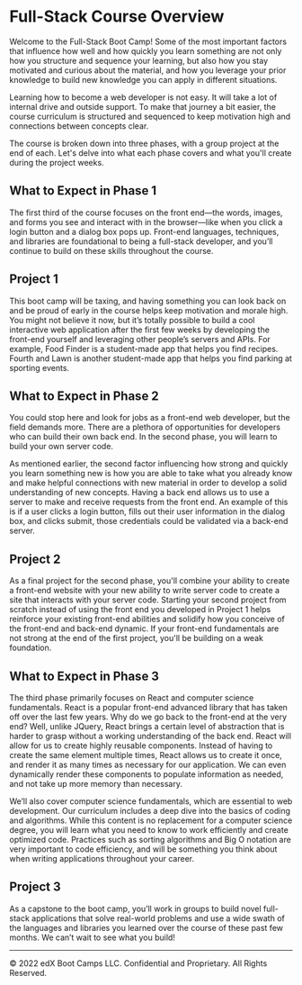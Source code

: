 # Full-Stack Course Overview

Welcome to the Full-Stack Boot Camp! Some of the most important factors that influence how well and how quickly you learn something are not only how you structure and sequence your learning, but also how you stay motivated and curious about the material, and how you leverage your prior knowledge to build new knowledge you can apply in different situations. 

Learning how to become a web developer is not easy. It will take a lot of internal drive and outside support. To make that journey a bit easier, the course curriculum is structured and sequenced to keep motivation high and connections between concepts clear. 

The course is broken down into three phases, with a group project at the end of each. Let's delve into what each phase covers and what you'll create during the project weeks. 

## What to Expect in Phase 1 

The first third of the course focuses on the front end&mdash;the words, images, and forms you see and interact with in the browser&mdash;like when you click a login button and a dialog box pops up. Front-end languages, techniques, and libraries are foundational to being a full-stack developer, and you’ll continue to build on these skills throughout the course.

## Project 1

This boot camp will be taxing, and having something you can look back on and be proud of early in the course helps keep motivation and morale high. You might not believe it now, but it’s totally possible to build a cool interactive web application after the first few weeks by developing the front-end yourself and leveraging other people’s servers and APIs. For example, Food Finder is a student-made app that helps you find recipes. Fourth and Lawn is another student-made app that helps you find parking at sporting events.

## What to Expect in Phase 2 

You could stop here and look for jobs as a front-end web developer, but the field demands more. There are a plethora of opportunities for developers who can build their own back end. In the second phase, you will learn to build your own server code. 

As mentioned earlier, the second factor influencing how strong and quickly you learn something new is how you are able to take what you already know and make helpful connections with new material in order to develop a solid understanding of new concepts. Having a back end allows us to use a server to make and receive requests from the front end. An example of this is if a user clicks a login button, fills out their user information in the dialog box, and clicks submit, those credentials could be validated via a back-end server.

## Project 2

As a final project for the second phase, you'll combine your ability to create a front-end website with your new ability to write server code to create a site that interacts with your server code. Starting your second project from scratch instead of using the front end you developed in Project 1 helps reinforce your existing front-end abilities and solidify how you conceive of the front-end and back-end dynamic. If your front-end fundamentals are not strong at the end of the first project, you'll be building on a weak foundation. 

## What to Expect in Phase 3 

The third phase primarily focuses on React and computer science fundamentals. React is a popular front-end advanced library that has taken off over the last few years. Why do we go back to the front-end at the very end? Well, unlike JQuery, React brings a certain level of abstraction that is harder to grasp without a working understanding of the back end. React will allow for us to create highly reusable components. Instead of having to create the same element multiple times, React allows us to create it once, and render it as many times as necessary for our application. We can even dynamically render these components to populate information as needed, and not take up more memory than necessary.

We’ll also cover computer science fundamentals, which are essential to web development. Our curriculum includes a deep dive into the basics of coding and algorithms. While this content is no replacement for a computer science degree, you will learn what you need to know to work efficiently and create optimized code. Practices such as sorting algorithms and Big O notation are very important to code efficiency, and will be something you think about when writing applications throughout your career.

## Project 3

As a capstone to the boot camp, you’ll work in groups to build novel full-stack applications that solve real-world problems and use a wide swath of the languages and libraries you learned over the course of these past few months. We can’t wait to see what you build!

---
© 2022 edX Boot Camps LLC. Confidential and Proprietary. All Rights Reserved.